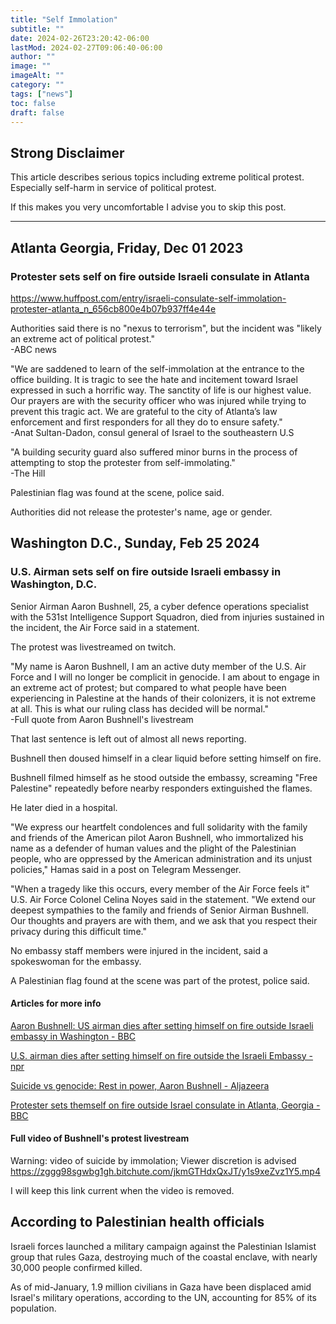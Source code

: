 ```yaml
---
title: "Self Immolation"
subtitle: ""
date: 2024-02-26T23:20:42-06:00
lastMod: 2024-02-27T09:06:40-06:00
author: ""
image: ""
imageAlt: ""
category: ""
tags: ["news"]
toc: false
draft: false
---
```


## Strong Disclaimer

This article describes serious topics including extreme political protest. Especially self-harm in service of political protest.

If this makes you very uncomfortable I advise you to skip this post.

---

## Atlanta Georgia, Friday, Dec 01 2023

### Protester sets self on fire outside Israeli consulate in Atlanta

<https://www.huffpost.com/entry/israeli-consulate-self-immolation-protester-atlanta_n_656cb800e4b07b937ff4e44e>

Authorities said there is no "nexus to terrorism", but the incident was "likely an extreme act of political protest."  
-ABC news

"We are saddened to learn of the self-immolation at the entrance to the office building. It is tragic to see the hate and incitement toward Israel expressed in such a horrific way. The sanctity of life is our highest value. Our prayers are with the security officer who was injured while trying to prevent this tragic act. We are grateful to the city of Atlanta’s law enforcement and first responders for all they do to ensure safety."  
-Anat Sultan-Dadon, consul general of Israel to the southeastern U.S  

"A building security guard also suffered minor burns in the process of attempting to stop the protester from self-immolating."  
-The Hill

Palestinian flag was found at the scene, police said.

Authorities did not release the protester's name, age or gender.

## Washington D.C., Sunday, Feb 25 2024

### U.S. Airman sets self on fire outside Israeli embassy in Washington, D.C.

Senior Airman Aaron Bushnell, 25, a cyber defence operations specialist with the 531st Intelligence Support Squadron, died from injuries sustained in the incident, the Air Force said in a statement.

The protest was livestreamed on twitch.

"My name is Aaron Bushnell, I am an active duty member of the U.S. Air Force and I will no longer be complicit in genocide.  I am about to engage in an extreme act of protest; but compared to what people have been experiencing in Palestine at the hands of their colonizers, it is not extreme at all. This is what our ruling class has decided will be normal."  
-Full quote from Aaron Bushnell's livestream

That last sentence is left out of almost all news reporting.

Bushnell then doused himself in a clear liquid before setting himself on fire.

Bushnell filmed himself as he stood outside the embassy, screaming "Free Palestine" repeatedly before nearby responders extinguished the flames.

He later died in a hospital.

"We express our heartfelt condolences and full solidarity with the family and friends of the American pilot Aaron Bushnell, who immortalized his name as a defender of human values and the plight of the Palestinian people, who are oppressed by the American administration and its unjust policies," Hamas said in a post on Telegram Messenger.

"When a tragedy like this occurs, every member of the Air Force feels it" U.S. Air Force Colonel Celina Noyes said in the statement. "We extend our deepest sympathies to the family and friends of Senior Airman Bushnell. Our thoughts and prayers are with them, and we ask that you respect their privacy during this difficult time."

No embassy staff members were injured in the incident, said a spokeswoman for the embassy.

A Palestinian flag found at the scene was part of the protest, police said.

#### Articles for more info
[Aaron Bushnell: US airman dies after setting himself on fire outside Israeli embassy in Washington - BBC](https://www.bbc.com/news/world-us-canada-68405119)

[U.S. airman dies after setting himself on fire outside the Israeli Embassy - npr](https://www.npr.org/2024/02/25/1233810136/fire-man-israeli-embassy-washington)

[Suicide vs genocide: Rest in power, Aaron Bushnell - Aljazeera](https://www.aljazeera.com/opinions/2024/2/26/suicide-vs-genocide-rest-in-power-aaron-bushnell)

[Protester sets themself on fire outside Israel consulate in Atlanta, Georgia - BBC](https://www.bbc.com/news/uk-67597395)

#### Full video of Bushnell's protest livestream
Warning: video of suicide by immolation; Viewer discretion is advised  
<https://zggg98sgwbg1gh.bitchute.com/jkmGTHdxQxJT/y1s9xeZvz1Y5.mp4>

I will keep this link current when the video is removed.


## According to Palestinian health officials

Israeli forces launched a military campaign against the Palestinian Islamist group that rules Gaza, destroying much of the coastal enclave, with nearly 30,000 people confirmed killed.

As of mid-January, 1.9 million civilians in Gaza have been displaced amid Israel's military operations, according to the UN, accounting for 85% of its population. 
